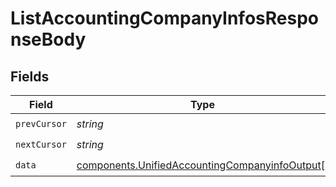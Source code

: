 # ListAccountingCompanyInfosResponseBody


## Fields

| Field                                                                                                            | Type                                                                                                             | Required                                                                                                         | Description                                                                                                      |
| ---------------------------------------------------------------------------------------------------------------- | ---------------------------------------------------------------------------------------------------------------- | ---------------------------------------------------------------------------------------------------------------- | ---------------------------------------------------------------------------------------------------------------- |
| `prevCursor`                                                                                                     | *string*                                                                                                         | :heavy_check_mark:                                                                                               | N/A                                                                                                              |
| `nextCursor`                                                                                                     | *string*                                                                                                         | :heavy_check_mark:                                                                                               | N/A                                                                                                              |
| `data`                                                                                                           | [components.UnifiedAccountingCompanyinfoOutput](../../models/components/unifiedaccountingcompanyinfooutput.md)[] | :heavy_check_mark:                                                                                               | N/A                                                                                                              |
